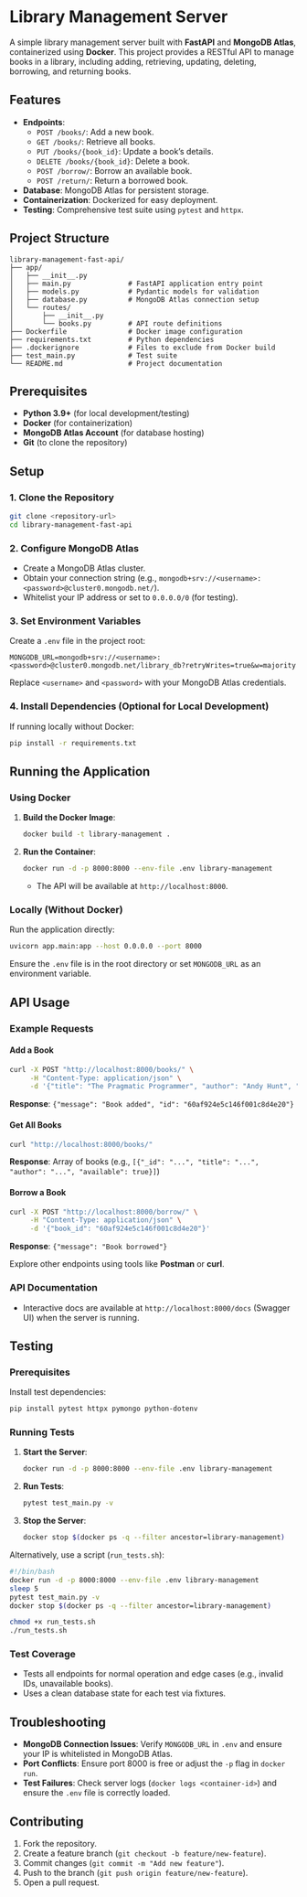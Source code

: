 # Library Management Server

A simple library management server built with **FastAPI** and **MongoDB Atlas**, containerized using **Docker**. This project provides a RESTful API to manage books in a library, including adding, retrieving, updating, deleting, borrowing, and returning books.

## Features

- **Endpoints**:
  - `POST /books/`: Add a new book.
  - `GET /books/`: Retrieve all books.
  - `PUT /books/{book_id}`: Update a book’s details.
  - `DELETE /books/{book_id}`: Delete a book.
  - `POST /borrow/`: Borrow an available book.
  - `POST /return/`: Return a borrowed book.
- **Database**: MongoDB Atlas for persistent storage.
- **Containerization**: Dockerized for easy deployment.
- **Testing**: Comprehensive test suite using `pytest` and `httpx`.

## Project Structure

```
library-management-fast-api/
├── app/
│   ├── __init__.py
│   ├── main.py              # FastAPI application entry point
│   ├── models.py            # Pydantic models for validation
│   ├── database.py          # MongoDB Atlas connection setup
│   └── routes/
│       ├── __init__.py
│       └── books.py         # API route definitions
├── Dockerfile               # Docker image configuration
├── requirements.txt         # Python dependencies
├── .dockerignore            # Files to exclude from Docker build
├── test_main.py             # Test suite
└── README.md                # Project documentation
```

## Prerequisites

- **Python 3.9+** (for local development/testing)
- **Docker** (for containerization)
- **MongoDB Atlas Account** (for database hosting)
- **Git** (to clone the repository)

## Setup

### 1. Clone the Repository
```bash
git clone <repository-url>
cd library-management-fast-api
```

### 2. Configure MongoDB Atlas
- Create a MongoDB Atlas cluster.
- Obtain your connection string (e.g., `mongodb+srv://<username>:<password>@cluster0.mongodb.net/`).
- Whitelist your IP address or set to `0.0.0.0/0` (for testing).

### 3. Set Environment Variables
Create a `.env` file in the project root:
```
MONGODB_URL=mongodb+srv://<username>:<password>@cluster0.mongodb.net/library_db?retryWrites=true&w=majority
```
Replace `<username>` and `<password>` with your MongoDB Atlas credentials.

### 4. Install Dependencies (Optional for Local Development)
If running locally without Docker:
```bash
pip install -r requirements.txt
```

## Running the Application

### Using Docker
1. **Build the Docker Image**:
   ```bash
   docker build -t library-management .
   ```
2. **Run the Container**:
   ```bash
   docker run -d -p 8000:8000 --env-file .env library-management
   ```
   - The API will be available at `http://localhost:8000`.

### Locally (Without Docker)
Run the application directly:
```bash
uvicorn app.main:app --host 0.0.0.0 --port 8000
```
Ensure the `.env` file is in the root directory or set `MONGODB_URL` as an environment variable.

## API Usage

### Example Requests

#### Add a Book
```bash
curl -X POST "http://localhost:8000/books/" \
     -H "Content-Type: application/json" \
     -d '{"title": "The Pragmatic Programmer", "author": "Andy Hunt", "available": true}'
```
**Response**: `{"message": "Book added", "id": "60af924e5c146f001c8d4e20"}`

#### Get All Books
```bash
curl "http://localhost:8000/books/"
```
**Response**: Array of books (e.g., `[{"_id": "...", "title": "...", "author": "...", "available": true}]`)

#### Borrow a Book
```bash
curl -X POST "http://localhost:8000/borrow/" \
     -H "Content-Type: application/json" \
     -d '{"book_id": "60af924e5c146f001c8d4e20"}'
```
**Response**: `{"message": "Book borrowed"}`

Explore other endpoints using tools like **Postman** or **curl**.

### API Documentation
- Interactive docs are available at `http://localhost:8000/docs` (Swagger UI) when the server is running.

## Testing

### Prerequisites
Install test dependencies:
```bash
pip install pytest httpx pymongo python-dotenv
```

### Running Tests
1. **Start the Server**:
   ```bash
   docker run -d -p 8000:8000 --env-file .env library-management
   ```
2. **Run Tests**:
   ```bash
   pytest test_main.py -v
   ```
3. **Stop the Server**:
   ```bash
   docker stop $(docker ps -q --filter ancestor=library-management)
   ```

Alternatively, use a script (`run_tests.sh`):
```bash
#!/bin/bash
docker run -d -p 8000:8000 --env-file .env library-management
sleep 5
pytest test_main.py -v
docker stop $(docker ps -q --filter ancestor=library-management)
```
```bash
chmod +x run_tests.sh
./run_tests.sh
```

### Test Coverage
- Tests all endpoints for normal operation and edge cases (e.g., invalid IDs, unavailable books).
- Uses a clean database state for each test via fixtures.

## Troubleshooting

- **MongoDB Connection Issues**: Verify `MONGODB_URL` in `.env` and ensure your IP is whitelisted in MongoDB Atlas.
- **Port Conflicts**: Ensure port 8000 is free or adjust the `-p` flag in `docker run`.
- **Test Failures**: Check server logs (`docker logs <container-id>`) and ensure the `.env` file is correctly loaded.

## Contributing

1. Fork the repository.
2. Create a feature branch (`git checkout -b feature/new-feature`).
3. Commit changes (`git commit -m "Add new feature"`).
4. Push to the branch (`git push origin feature/new-feature`).
5. Open a pull request.